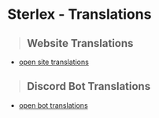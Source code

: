# Sterlex - Translations

> ## Website Translations

- [open site translations][site]

> ## Discord Bot Translations

- [open bot translations][bot]

[bot]: https://github.com/sterlex-project/translations/tree/main/discord
[site]: https://github.com/sterlex-project/translations/tree/main/website
